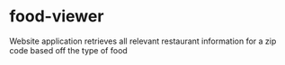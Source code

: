# food-viewer
Website application retrieves all relevant restaurant information for a zip code based off the type of food
